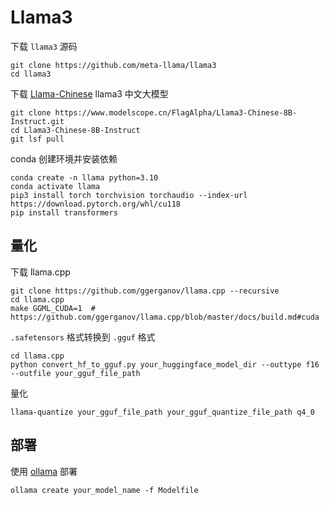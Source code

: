 # Llama3

下载 `llama3` 源码

```shell
git clone https://github.com/meta-llama/llama3
cd llama3
```

<!-- 下载模型文件（需要进入 llama3 官网申请）

在 [huggingface] 申请

```shell
bash ./download.sh
``` -->

下载 [Llama-Chinese] llama3 中文大模型

```shell
git clone https://www.modelscope.cn/FlagAlpha/Llama3-Chinese-8B-Instruct.git
cd Llama3-Chinese-8B-Instruct
git lsf pull
```

conda 创建环境并安装依赖

```shell
conda create -n llama python=3.10
conda activate llama
pip3 install torch torchvision torchaudio --index-url https://download.pytorch.org/whl/cu118
pip install transformers
```

## 量化

下载 llama.cpp

```shell
git clone https://github.com/ggerganov/llama.cpp --recursive
cd llama.cpp
make GGML_CUDA=1  # https://github.com/ggerganov/llama.cpp/blob/master/docs/build.md#cuda
```

`.safetensors` 格式转换到 `.gguf` 格式

```shell
cd llama.cpp
python convert_hf_to_gguf.py your_huggingface_model_dir --outtype f16 --outfile your_gguf_file_path
```

量化

```shell
llama-quantize your_gguf_file_path your_gguf_quantize_file_path q4_0
```

## 部署

使用 [ollama] 部署

```shell
ollama create your_model_name -f Modelfile
```


[huggingface]: https://huggingface.co/meta-llama/Meta-Llama-3-8B-Instruct
[ollama]: https://ollama.com/
[Llama-Chinese]: https://github.com/LlamaFamily/Llama-Chinese
